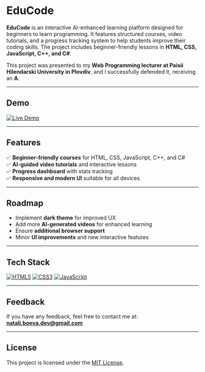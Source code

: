 # EduCode

**EduCode** is an interactive AI-enhanced learning platform designed for beginners to learn programming. It features structured courses, video tutorials, and a progress tracking system to help students improve their coding skills. The project includes beginner-friendly lessons in **HTML, CSS, JavaScript, C++, and C#**.

This project was presented to my **Web Programming lecturer at Paisii Hilendarski University in Plovdiv**, and I successfully defended it, receiving an **A**.

---

## Demo
[![Live Demo](https://img.shields.io/badge/Live-Demo-blue?style=for-the-badge&logo=appveyor)](https://educode-bx5z.onrender.com)

---

## Features

 ✅ **Beginner-friendly courses** for HTML, CSS, JavaScript, C++, and C#  
 ✅ **AI-guided video tutorials** and interactive lessons  
 ✅ **Progress dashboard** with stats tracking  
 ✅ **Responsive and modern UI** suitable for all devices  

---

## Roadmap

- Implement **dark theme** for improved UX  
- Add more **AI-generated videos** for enhanced learning  
- Ensure **additional browser support**  
- Minor **UI improvements** and new interactive features  

---

## Tech Stack


[![HTML5](https://img.shields.io/badge/HTML5-E34F26?style=for-the-badge&logo=html5&logoColor=white)]()
[![CSS3](https://img.shields.io/badge/CSS3-1572B6?style=for-the-badge&logo=css3&logoColor=white)]()
[![JavaScript](https://img.shields.io/badge/JavaScript-F7DF1E?style=for-the-badge&logo=javascript&logoColor=black)]()

---

## Feedback

If you have any feedback, feel free to contact me at:  
**natali.boeva.dev@gmail.com**

---

## License

This project is licensed under the [MIT License](https://choosealicense.com/licenses/mit/).
